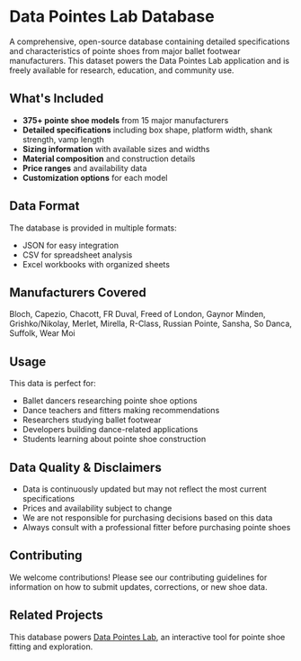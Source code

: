 # Data Pointes Lab Database

A comprehensive, open-source database containing detailed specifications and characteristics of pointe shoes from major ballet footwear manufacturers. This dataset powers the Data Pointes Lab application and is freely available for research, education, and community use.

## What's Included

- **375+ pointe shoe models** from 15 major manufacturers
- **Detailed specifications** including box shape, platform width, shank strength, vamp length
- **Sizing information** with available sizes and widths
- **Material composition** and construction details
- **Price ranges** and availability data
- **Customization options** for each model

## Data Format

The database is provided in multiple formats:
- JSON for easy integration
- CSV for spreadsheet analysis
- Excel workbooks with organized sheets

## Manufacturers Covered

Bloch, Capezio, Chacott, FR Duval, Freed of London, Gaynor Minden, Grishko/Nikolay, Merlet, Mirella, R-Class, Russian Pointe, Sansha, So Danca, Suffolk, Wear Moi

## Usage

This data is perfect for:
- Ballet dancers researching pointe shoe options
- Dance teachers and fitters making recommendations
- Researchers studying ballet footwear
- Developers building dance-related applications
- Students learning about pointe shoe construction

## Data Quality & Disclaimers

- Data is continuously updated but may not reflect the most current specifications
- Prices and availability subject to change
- We are not responsible for purchasing decisions based on this data
- Always consult with a professional fitter before purchasing pointe shoes

## Contributing

We welcome contributions! Please see our contributing guidelines for information on how to submit updates, corrections, or new shoe data.

## Related Projects

This database powers [Data Pointes Lab](https://datapointeslab.com), an interactive tool for pointe shoe fitting and exploration.
